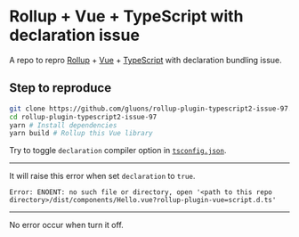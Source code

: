 # Rollup + Vue + TypeScript with declaration issue

A repo to repro [Rollup](https://github.com/rollup/rollup) + [Vue](https://github.com/vuejs/rollup-plugin-vue) + [TypeScript](https://github.com/ezolenko/rollup-plugin-typescript2) with declaration bundling issue.

## Step to reproduce

```bash
git clone https://github.com/gluons/rollup-plugin-typescript2-issue-97.git
cd rollup-plugin-typescript2-issue-97
yarn # Install dependencies
yarn build # Rollup this Vue library
```

Try to toggle `declaration` compiler option in [`tsconfig.json`](./tsconfig.json).

---

It will raise this error when set `declaration` to `true`.

```
Error: ENOENT: no such file or directory, open '<path to this repo directory>/dist/components/Hello.vue?rollup-plugin-vue=script.d.ts'
```

---

No error occur when turn it off.
